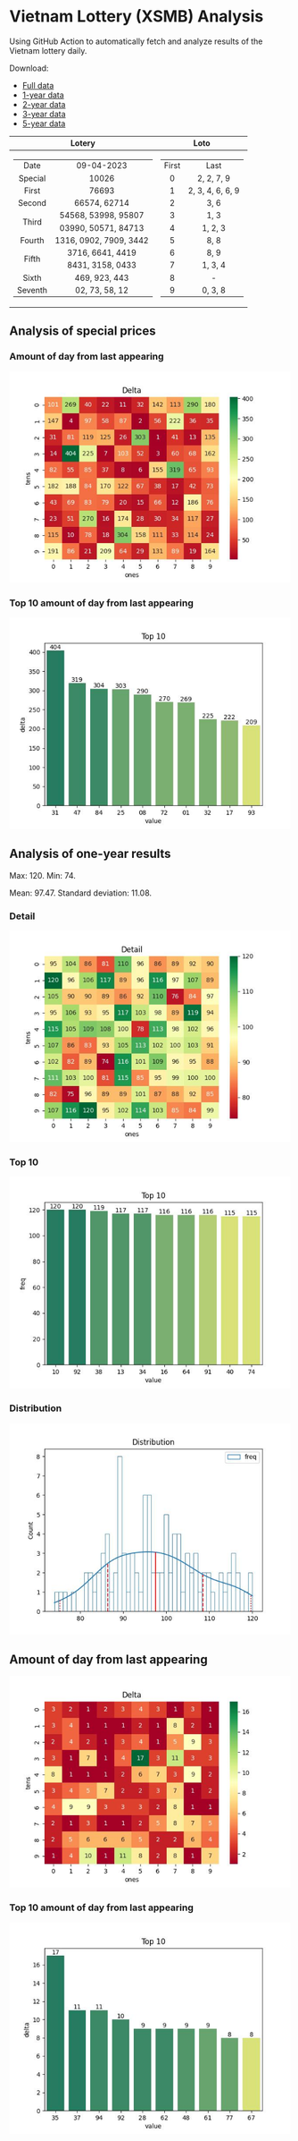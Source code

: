 # Vietnam Lottery (XSMB) Analysis

Using GitHub Action to automatically fetch and analyze results of the Vietnam lottery daily.

Download:

* [Full data](https://raw.githubusercontent.com/khiemdoan/vietnam-lottery-xsmb-analysis/main/results/xsmb.csv)
* [1-year data](https://raw.githubusercontent.com/khiemdoan/vietnam-lottery-xsmb-analysis/main/results/xsmb_1_year.csv)
* [2-year data](https://raw.githubusercontent.com/khiemdoan/vietnam-lottery-xsmb-analysis/main/results/xsmb_2_year.csv)
* [3-year data](https://raw.githubusercontent.com/khiemdoan/vietnam-lottery-xsmb-analysis/main/results/xsmb_3_year.csv)
* [5-year data](https://raw.githubusercontent.com/khiemdoan/vietnam-lottery-xsmb-analysis/main/results/xsmb_5_year.csv)

| Lotery      | Loto |
| :-----------: | :-----------: |
| <table><tr><td>Date</td><td>09-04-2023</td></tr><tr><td>Special</td><td>10026</td></tr><tr><td>First</td><td>76693</td></tr><tr><td>Second</td><td>66574, 62714</td></tr><tr><td rowspan="2">Third</td><td>54568, 53998, 95807</td></tr><tr><td>03990, 50571, 84713</td></tr><tr><td>Fourth</td><td>1316, 0902, 7909, 3442</td></tr><tr><td rowspan="2">Fifth</td><td>3716, 6641, 4419</td></tr><tr><td>8431, 3158, 0433</td></tr><tr><td>Sixth</td><td>469, 923, 443</td></tr><tr><td>Seventh</td><td>02, 73, 58, 12</td></tr></table> | <table><tr><td>First</td><td>Last</td></tr><tr><td>0</td><td>2, 2, 7, 9</td></tr><tr><td>1</td><td>2, 3, 4, 6, 6, 9</td></tr><tr><td>2</td><td>3, 6</td></tr><tr><td>3</td><td>1, 3</td></tr><tr><td>4</td><td>1, 2, 3</td></tr><tr><td>5</td><td>8, 8</td></tr><tr><td>6</td><td>8, 9</td></tr><tr><td>7</td><td>1, 3, 4</td></tr><tr><td>8</td><td>-</td></tr><tr><td>9</td><td>0, 3, 8</td></tr></table> |


<h2>Analysis of special prices</h2>

<h3>Amount of day from last appearing</h3>

![Delta](images/special_delta.jpg)

<h3>Top 10 amount of day from last appearing</h3>

![Delta top 10](images/special_delta_top_10.jpg)

<h2>Analysis of one-year results</h2>

Max: 120. Min: 74.

Mean: 97.47. Standard deviation: 11.08.

<h3>Detail</h3>

![Detail](images/heatmap.jpg)

<h3>Top 10</h3>

![Top 10](images/top-10.jpg)

<h3>Distribution</h3>

![Distribution](images/distribution.jpg)

<h2>Amount of day from last appearing</h2>

![Delta](images/delta.jpg)

<h3>Top 10 amount of day from last appearing</h3>

![Delta top 10](images/delta_top_10.jpg)